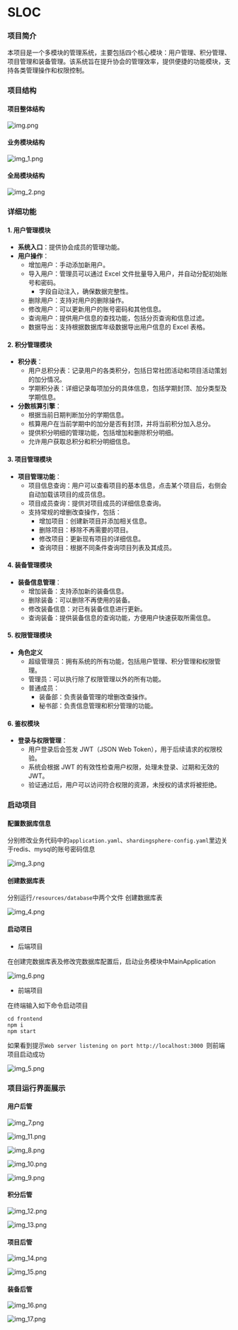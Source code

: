 # SLOC
### 项目简介

本项目是一个多模块的管理系统，主要包括四个核心模块：用户管理、积分管理、项目管理和装备管理。该系统旨在提升协会的管理效率，提供便捷的功能模块，支持各类管理操作和权限控制。

### 项目结构
#### 项目整体结构
![img.png](/README-IMAG/img.png)
#### 业务模块结构

![img_1.png](/README-IMAG/img_1.png)

#### 全局模块结构

![img_2.png](/README-IMAG/img_2.png)

### 详细功能
#### 1. 用户管理模块
- **系统入口**：提供协会成员的管理功能。
- **用户操作**：
    - 增加用户：手动添加新用户。
    - 导入用户：管理员可以通过 Excel 文件批量导入用户，并自动分配初始账号和密码。
        - 字段自动注入，确保数据完整性。
    - 删除用户：支持对用户的删除操作。
    - 修改用户：可以更新用户的账号密码和其他信息。
    - 查询用户：提供用户信息的查找功能，包括分页查询和信息过滤。
    - 数据导出：支持根据数据库年级数据导出用户信息的 Excel 表格。

#### 2. 积分管理模块
- **积分表**：
    - 用户总积分表：记录用户的各类积分，包括日常社团活动和项目活动策划的加分情况。
    - 学期积分表：详细记录每项加分的具体信息，包括学期封顶、加分类型及学期信息。
- **分数核算引擎**：
    - 根据当前日期判断加分的学期信息。
    - 核算用户在当前学期中的加分是否有封顶，并将当前积分加入总分。
    - 提供积分明细的管理功能，包括增加和删除积分明细。
    - 允许用户获取总积分和积分明细信息。

#### 3. 项目管理模块
- **项目管理功能**：
    - 项目信息查询：用户可以查看项目的基本信息，点击某个项目后，右侧会自动加载该项目的成员信息。
    - 项目成员查询：提供对项目成员的详细信息查询。
    - 支持常规的增删改查操作，包括：
        - 增加项目：创建新项目并添加相关信息。
        - 删除项目：移除不再需要的项目。
        - 修改项目：更新现有项目的详细信息。
        - 查询项目：根据不同条件查询项目列表及其成员。

#### 4. 装备管理模块
- **装备信息管理**：
    - 增加装备：支持添加新的装备信息。
    - 删除装备：可以删除不再使用的装备。
    - 修改装备信息：对已有装备信息进行更新。
    - 查询装备：提供装备信息的查询功能，方便用户快速获取所需信息。

#### 5. 权限管理模块
- **角色定义**
    - 超级管理员：拥有系统的所有功能，包括用户管理、积分管理和权限管理。
    - 管理员：可以执行除了权限管理以外的所有功能。
    - 普通成员：
        - 装备部：负责装备管理的增删改查操作。
        - 秘书部：负责信息管理和积分管理的功能。

#### 6. 鉴权模块
- **登录与权限管理**：
    - 用户登录后会签发 JWT（JSON Web Token），用于后续请求的权限校验。
    - 系统会根据 JWT 的有效性检查用户权限，处理未登录、过期和无效的 JWT。
    - 验证通过后，用户可以访问符合权限的资源，未授权的请求将被拒绝。

### 启动项目
#### 配置数据库信息
分别修改业务代码中的`application.yaml`、`shardingsphere-config.yaml`里边关于redis、mysql的账号密码信息

![img_3.png](/README-IMAG/img_3.png)

#### 创建数据库表
分别运行`/resources/database`中两个文件 创建数据库表

![img_4.png](/README-IMAG/img_4.png)

#### 启动项目

- 后端项目

在创建完数据库表及修改完数据库配置后，启动业务模块中MainApplication

![img_6.png](/README-IMAG/img_6.png)

- 前端项目

在终端输入如下命令启动项目

```
cd frontend
npm i
npm start
```

如果看到提示`Web server listening on port http://localhost:3000
`则前端项目启动成功

![img_5.png](/README-IMAG/img_5.png)

### 项目运行界面展示

#### 用户后管

![img_7.png](/README-IMAG/img_7.png)

![img_11.png](/README-IMAG/img_11.png)

![img_8.png](/README-IMAG/img_8.png)

![img_10.png](/README-IMAG/img_10.png)

![img_9.png](/README-IMAG/img_9.png)

#### 积分后管

![img_12.png](/README-IMAG/img_12.png)

![img_13.png](/README-IMAG/img_13.png)

#### 项目后管

![img_14.png](/README-IMAG/img_14.png)

![img_15.png](/README-IMAG/img_15.png)

#### 装备后管

![img_16.png](/README-IMAG/img_16.png)

![img_17.png](/README-IMAG/img_17.png)
